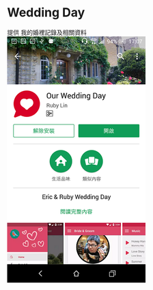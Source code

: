 # Wedding Day
提供 我的婚裡記錄及相關資料
![image](https://github.com/kissLin/Wedding-Day/blob/master/images/Screenshot_20161230-170800.png)
